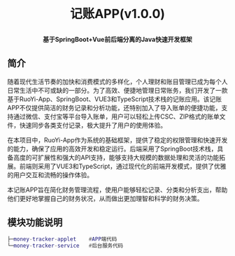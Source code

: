 <h1 align="center" style="margin: 30px 0 30px; font-weight: bold;">记账APP(v1.0.0)</h1>
<h4 align="center">基于SpringBoot+Vue前后端分离的Java快速开发框架</h4>

## 简介

随着现代生活节奏的加快和消费模式的多样化，个人理财和账目管理已成为每个人日常生活中不可或缺的一部分。为了高效、便捷地管理日常账务，我们开发了一款基于RuoYi-App、SpringBoot、VUE3和TypeScript技术栈的记账应用。该记账APP不仅提供简洁的财务记录和分析功能，还特别加入了导入账单的便捷功能，支持通过微信、支付宝等平台导入账单，用户可以轻松上传CSC、ZIP格式的账单文件，快速同步各类支付记录，极大提升了用户的使用体验。

在本项目中，RuoYi-App作为系统的基础框架，提供了稳定的权限管理和快速开发的能力，确保了应用的高效开发和稳定运行。后端采用了SpringBoot技术栈，具备高度的可扩展性和强大的API支持，能够支持大规模的数据处理和灵活的功能拓展。前端则采用了VUE3和TypeScript，通过现代化的前端开发模式，提供了优雅的用户交互和流畅的操作体验。

本记账APP旨在简化财务管理流程，使用户能够轻松记录、分类和分析支出，帮助他们更好地掌握自己的财务状况，从而做出更加理智和科学的财务决策。


## 模块功能说明
```lua
├─money-tracker-applet    #APP端代码
└─money-tracker-service   #后台服务代码
```